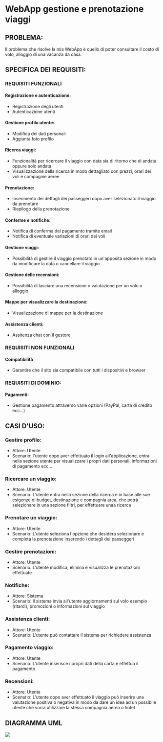 # WebApp gestione e prenotazione viaggi
## PROBLEMA:
Il problema che risolve la mia WebApp è quello di poter consultare il costo di volo, alloggio di una vacanza da casa.
## SPECIFICA DEI REQUISITI:
### REQUISITI FUNZIONALI
#### Registrazione e autenticazione:
- Registrazione degli utenti 
- Autenticazione utenti 
#### Gestione profilo utente:
- Modifica dei dati personali
- Aggiunta foto profilo
#### Ricerca viaggi:
- Funzionalità per ricercare il viaggio con data sia di ritorno che di andata oppure solo andata
- Visualizzazione della ricerca in modo dettagliato con prezzi, orari dei voli e compagnie aeree
#### Prenotazione:
- Inserimento dei dettagli dei passeggeri dopo aver selezionato il viaggio da prenotare
- Riepilogo della prenotazione
#### Conferme e notifiche:
- Notifica di conferma del pagamento tramite email
- Notifica di eventuale variazioni di orari dei voli
#### Gestione viaggi:
- Possibilità di gestire il viaggio prenotato in un'apposita sezione in modo da modificare la data o cancellare il viaggio
#### Gestione delle recensioni: 
- Possibilità di lasciare una recensione o valutazione per un volo o alloggio
#### Mappe per visualizzare la destinazione:
- Visualizzazione di mappe per la destinazione
#### Assistenza clienti:
- Assitenza chat con il gestore
### REQUISITI NON FUNZIONALI
#### Compatibilità
- Garantire che il sito sia compatibile con tutti i dispositivi e browser
### REQUISITI DI DOMINIO:
#### Pagamenti:
- Gestione pagamento attraverso varie opzioni (PayPal, carta di credito ecc...)

## CASI D'USO:
### Gestire profilo:
- Attore: Utente
- Scenario: l'utente dopo aver effettuato il login all'applicazione, entra nella sezione utente per visualizzare i propri dati personali, informazioni di pagamento ecc...
### Ricercare un viaggio:
- Attore: Utente
- Scenario: L'utente entra nella sezione della ricerca e in base alle sue esigenze di budget, destinazione e compagnia area, che potrà selezionare in una sezione filtri, per effettuare unaa ricerca
### Prenotare un viaggio:
- Attore: Utente
- Scenario: L'utente seleziona l'opzione che desidera selezionare e completa la prenotazione inserendo i dettagli dei passeggeri
### Gestire prenotazioni:
- Attore: Utente
- Scenario: L'utente modifica, elimina e visualizza le prenotazioni effettuate
### Notifiche: 
- Attore: Sistema
- Scenario: Il sistema invia all'utente aggiornamenti sul volo esempio (ritardi), promozioni o informazioni sul viaggio
### Assistenza clienti:
- Attore: Utente
- Scenario: L'utente può contattare il sistema per richiedere assistenza
### Pagamento viaggio:
- Attore: Utente
- Scenario: L'utente inserisce i propri dati della carta e effettua il pagamento
### Recensioni:
- Attore: Utente
- Scenario: L'utente dopo aver effettuato il viaggio può inserire una valutazione positiva o negativa in modo da dare un idea ad un possibile utente che vorrà utilizzare la stessa compagnia aerea o hotel


## DIAGRAMMA UML
<img src="https://yuml.me/diagram/usecase/[Utente]-(Gestire%20profilo%20utente),(Gestire%20profilo%20utente)%3E(Login),[Utente]-(Ricercare%20il%20viaggio),(Ricercare%20il%20Viaggio)%3C(Filtri%20sulla%20ricerca),(Ricercare%20il%20viaggio)%3C(Login),[Utente]-(Prenotare%20un%20viaggio),(Prenotare%20un%20viaggio)%3E(Login),[Utente]-(Pagamento%20viaggio),(Pagamento%20viaggio)%3E(Prenotare%20un%20viaggio),[Utente]-(Gestire%20prenotazioni),(Gestire%20prenotazioni)%3E(Login),[Utente]-(Ricevere%20notifiche%20su%20viaggi%20e%20promozioni),(Ricevere%20notifiche%20su%20viaggi%20e%20promozioni)%3E(Login),(Assistenza%20clienti)%3E(Login),[Utente]-(Assistenza%20clienti),(Assistenza%20clienti)%5E[Amministratore%20Sistema],[Utente]-(Recensioni%20e%20valutazioni%20sui%20viaggi),(Recensioni%20e%20valutazioni%20sui%20viaggi)%3E(Login),">
